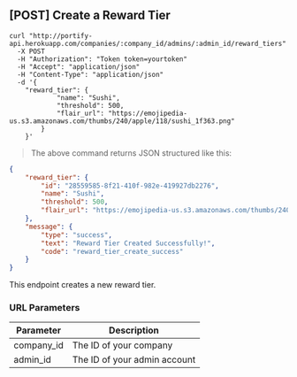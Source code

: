 ## [POST] Create a Reward Tier

```shell
curl "http://portify-api.herokuapp.com/companies/:company_id/admins/:admin_id/reward_tiers"
  -X POST
  -H "Authorization": "Token token=yourtoken"
  -H "Accept": "application/json"
  -H "Content-Type": "application/json"
  -d '{
    "reward_tier": {
			"name": "Sushi",
			"threshold": 500,
			"flair_url": "https://emojipedia-us.s3.amazonaws.com/thumbs/240/apple/118/sushi_1f363.png"
		}
	}'
```

> The above command returns JSON structured like this:

```json
{
	"reward_tier": {
		"id": "28559585-8f21-410f-982e-419927db2276",
		"name": "Sushi",
		"threshold": 500,
		"flair_url": "https://emojipedia-us.s3.amazonaws.com/thumbs/240/apple/118/sushi_1f363.png"
	},
	"message": { 
		"type": "success", 
		"text": "Reward Tier Created Successfully!", 
		"code": "reward_tier_create_success" 
	}
}
```

This endpoint creates a new reward tier.

### URL Parameters

Parameter | Description
--------- | -----------
company_id | The ID of your company
admin_id | The ID of your admin account
